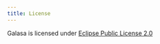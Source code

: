 ```yaml
---
title: License
---
```


Galasa is licensed under [Eclipse Public License 2.0](https://github.com/galasa-dev/managers/blob/main/LICENSE) 
